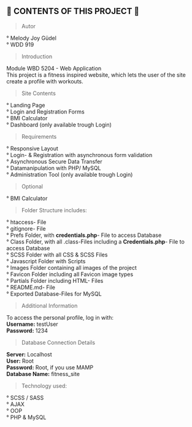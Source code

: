 🏃‍ CONTENTS OF THIS PROJECT 👟
---------------------

> Autor

° Melody Joy Güdel <br>
° WDD 919

> Introduction

Module WBD 5204 - Web Application <br>
This project is a fitness inspired website, which lets the user of the site create a profile with workouts.

 > Site Contents

° Landing Page <br>
° Login and Registration Forms <br>
° BMI Calculator <br>
° Dashboard (only available trough Login)<br>

 > Requirements

° Responsive Layout <br>
° Login- & Registration with asynchronous form validation<br>
° Asynchronous Secure Data Transfer <br>
° Datamanipulation with PHP/ MySQL <br>
° Administration Tool (only available trough Login)

 > Optional

° BMI Calculator <br>

> Folder Structure includes:

° htaccess- File <br>
° gitignore- File <br>
° Prefs Folder, with <b>credentials.php</b>- File to access Database<br>
° Class Folder, with all .class-Files including a <b>Credentials.php</b>- File to access Database<br>
° SCSS Folder with all CSS & SCSS Files<br>
° Javascript Folder with Scripts<br>
° Images Folder containing all images of the project<br>
° Favicon Folder including all Favicon image types <br>
° Partials Folder including HTML- Files <br>
° README.md- File<br>
° Exported Database-Files for MySQL<br>

> Additional Information

To access the personal profile, log in with: <br>
<b>Username:</b> testUser <br>
<b>Password:</b> 1234 <br>

> Database Connection Details

<b>Server:</b> Localhost <br>
<b>User:</b> Root <br>
<b>Password:</b> Root, if you use MAMP <br>
<b>Database Name:</b> fitness_site <br>

> Technology used:

° SCSS / SASS <br>
° AJAX<br>
° OOP <br>
° PHP & MySQL <br>



